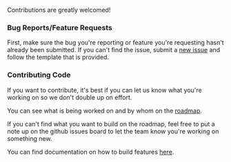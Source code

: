 Contributions are greatly welcomed!

### Bug Reports/Feature Requests

First, make sure the bug you're reporting or feature you're requesting hasn't
already been submitted. If you can't find the issue, submit a
[new issue](https://github.com/toolkit-for-ynab/toolkit-for-ynab/issues/new)
and follow the template that is provided.

### Contributing Code

If you want to contribute, it's best if you can let us know what you're
working on so we don't double up on effort.

You can see what is being worked on and by whom on the
[roadmap](https://trello.com/b/EzOvXlil/toolkit-for-ynab-roadmap).

If you can't find what you want to build on the roadmap, feel free to put
a note up on the github issues board to let the team know you're working
on something new.

You can find documentation on how to build features [here](https://github.com/toolkit-for-ynab/toolkit-for-ynab/blob/master/docs/building-features.md).

